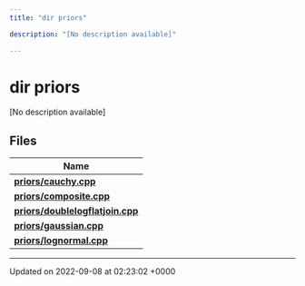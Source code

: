 ```yaml
---
title: "dir priors"

description: "[No description available]"

---
```


# dir priors

[No description available]

## Files

| Name           |
| -------------- |
| **[priors/cauchy.cpp](/documentation/code/files/cauchy_8cpp/#file-priors-cauchy-cpp)**  |
| **[priors/composite.cpp](/documentation/code/files/composite_8cpp/#file-priors-composite-cpp)**  |
| **[priors/doublelogflatjoin.cpp](/documentation/code/files/doublelogflatjoin_8cpp/#file-priors-doublelogflatjoin-cpp)**  |
| **[priors/gaussian.cpp](/documentation/code/files/gaussian_8cpp/#file-priors-gaussian-cpp)**  |
| **[priors/lognormal.cpp](/documentation/code/files/lognormal_8cpp/#file-priors-lognormal-cpp)**  |






-------------------------------

Updated on 2022-09-08 at 02:23:02 +0000
